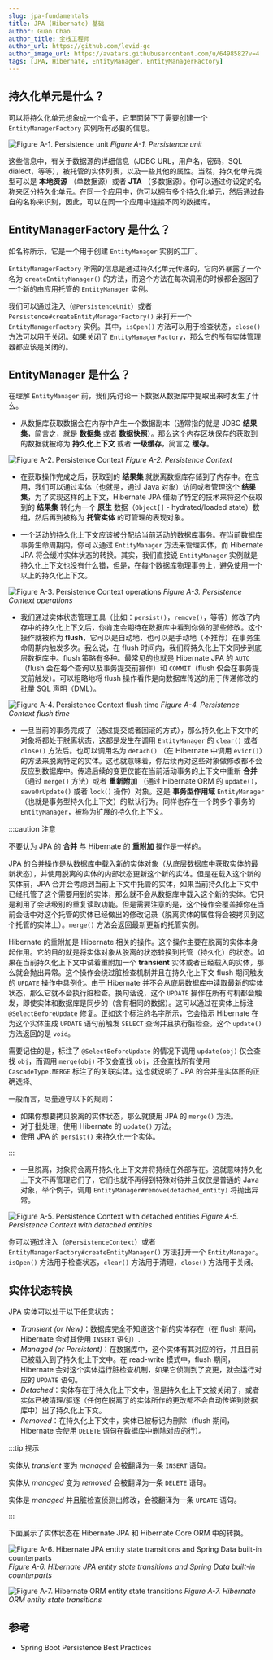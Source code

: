 ```yaml
---
slug: jpa-fundamentals
title: JPA (Hibernate) 基础
author: Guan Chao
author_title: 全栈工程师
author_url: https://github.com/levid-gc
author_image_url: https://avatars.githubusercontent.com/u/6498582?v=4
tags: [JPA, Hibernate, EntityManager, EntityManagerFactory]
---
```


## 持久化单元是什么？

可以将持久化单元想象成一个盒子，它里面装下了需要创建一个 `EntityManagerFactory` 实例所有必要的信息。

![Figure A-1. Persistence unit](/img/figureA-1.png)
_Figure A-1. Persistence unit_

这些信息中，有关于数据源的详细信息（JDBC URL，用户名，密码，SQL dialect，等等），被托管的实体列表，以及一些其他的属性。当然，持久化单元类型可以是 **本地资源** （单数据源）或者 **JTA** （多数据源）。你可以通过你设定的名称来区分持久化单元。在同一个应用中，你可以拥有多个持久化单元，然后通过各自的名称来识别，因此，可以在同一个应用中连接不同的数据库。

<!--truncate-->

## EntityManagerFactory 是什么？

如名称所示，它是一个用于创建 `EntityManager` 实例的工厂。

`EntityManagerFactory` 所需的信息是通过持久化单元传递的，它向外暴露了一个名为 `createEntityManager()` 的方法，而这个方法在每次调用的时候都会返回了一个新的由应用托管的 `EntityManager` 实例。

我们可以通过注入（`@PersistenceUnit`）或者 `Persistence#createEntityManagerFactory()` 来打开一个 `EntityManagerFactory` 实例。其中，`isOpen()` 方法可以用于检查状态，`close()` 方法可以用于关闭。如果关闭了 `EntityManagerFactory`，那么它的所有实体管理器都应该是关闭的。

## EntityManager 是什么？

在理解 `EntityManager` 前，我们先讨论一下数据从数据库中提取出来时发生了什么。

- 从数据库获取数据会在内存中产生一个数据副本（通常指的就是 JDBC **结果集**，简言之，就是 **数据集** 或者 **数据快照**）。那么这个内存区块保存的获取到的数据就被称为 **持久化上下文** 或者 **一级缓存**，简言之 **缓存**。

![Figure A-2. Persistence Context](/img/figureA-2.png)
_Figure A-2. Persistence Context_

- 在获取操作完成之后，获取到的 **结果集** 就脱离数据库存储到了内存中。在应用，我们可以通过实体（也就是，通过 Java 对象）访问或者管理这个 **结果集**，为了实现这样的上下文，Hibernate JPA 借助了特定的技术来将这个获取到的 **结果集** 转化为一个 **原生** 数据（`Object[]` - hydrated/loaded state）数组，然后再到被称为 **托管实体** 的可管理的表现对象。

- 一个活动的持久化上下文应该被分配给当前活动的数据库事务。在当前数据库事务生命周期内，你可以通过 `EntityManager` 方法来管理实体，而 Hibernate JPA 将会缓冲实体状态的转换。其实，我们直接说 `EntityManager` 实例就是持久化上下文也没有什么错，但是，在每个数据库物理事务上，避免使用一个以上的持久化上下文。

![Figure A-3. Persistence Context operations](/img/figureA-3.png)
_Figure A-3. Persistence Context operations_

- 我们通过实体状态管理工具（比如：`persist()`，`remove()`，等等）修改了内存中的持久化上下文后，你肯定会期待在数据库中看到你做的那些修改。这个操作就被称为 **flush**，它可以是自动地，也可以是手动地（不推荐）在事务生命周期内触发多次。我么说，在 flush 时间内，我们将持久化上下文同步到底层数据库中。flush 策略有多种。最常见的也就是 Hibernate JPA 的 `AUTO`（flush 会在每个查询以及事务提交前操作）和 `COMMIT`（flush 仅会在事务提交前触发）。可以粗略地将 flush 操作看作是向数据库传送的用于传递修改的批量 SQL 声明（DML）。

![Figure A-4. Persistence Context flush time](/img/figureA-4.png)
_Figure A-4. Persistence Context flush time_

- 一旦当前的事务完成了（通过提交或者回滚的方式），那么持久化上下文中的对象将都处于脱离状态，这都是发生在调用 `EntityManager` 的 `clear()` 或者 `close()` 方法后。也可以调用名为 `detach()` （在 Hibernate 中调用 `evict()`）的方法来脱离特定的实体。这也就意味着，你后续再对这些对象做修改都不会反应到数据库中。传递后续的变更仅能在当前活动事务的上下文中重新 **合并** （通过 `merge()` 方法）或者 **重新附加** （通过 Hibernate ORM 的 `update()`，`saveOrUpdate()` 或者 `lock()` 操作）对象。这是 **事务型作用域** `EntityManager` （也就是事务型持久化上下文）的默认行为。同样也存在一个跨多个事务的 `EntityManager`，被称为扩展的持久化上下文。

:::caution 注意

不要认为 JPA 的 **合并** 与 Hibernate 的 **重附加** 操作是一样的。

JPA 的合并操作是从数据库中载入新的实体对象（从底层数据库中获取实体的最新状态），并使用脱离的实体的内部状态更新这个新的实体。但是在载入这个新的实体前，JPA 合并会考虑到当前上下文中托管的实体，如果当前持久化上下文中已经托管了这个需要用到的实体，那么就不会从数据库中载入这个新的实体。它只是利用了会话级别的重复读取功能。但是需要注意的是，这个操作会覆盖掉你在当前会话中对这个托管的实体已经做出的修改记录（脱离实体的属性将会被拷贝到这个托管的实体上）。`merge()` 方法会返回最新更新的托管实例。

Hibernate 的重附加是 Hibernate 相关的操作。这个操作主要在脱离的实体本身起作用。它的目的就是将实体对象从脱离的状态转换到托管（持久化）的状态。如果在当前持久化上下文中试着重附加一个 **transient** 实体或者已经载入的实体，那么就会抛出异常。这个操作会绕过脏检查机制并且在持久化上下文 flush 期间触发的 `UPDATE` 操作中具例化。由于 Hibernate 并不会从底层数据库中读取最新的实体状态，那么它就不会执行脏检查。换句话说，这个 `UPDATE` 操作在所有时机都会触发，即使实体和数据库是同步的（含有相同的数据）。这可以通过在实体上标注 `@SelectBeforeUpdate` 修复。正如这个标注的名字所示，它会指示 Hibernate 在为这个实体生成 `UPDATE` 语句前触发 `SELECT` 查询并且执行脏检查。这个 `update()` 方法返回的是 `void`。

需要记住的是，标注了 `@SelectBeforeUpdate` 的情况下调用 `update(obj)` 仅会查找 `obj`，而调用 `merge(obj)` 不仅会查找 `obj`，还会查找所有使用 `CascadeType.MERGE` 标注了的关联实体。这也就说明了 JPA 的合并是实体图的正确选择。

一般而言，尽量遵守以下的规则：

- 如果你想要拷贝脱离的实体状态，那么就使用 JPA 的 `merge()` 方法。
- 对于批处理，使用 Hibernate 的 `update()` 方法。
- 使用 JPA 的 `persist()` 来持久化一个实体。

:::

- 一旦脱离，对象将会离开持久化上下文并将持续在外部存在。这就意味持久化上下文不再管理它们了，它们也就不再得到特殊对待并且仅仅是普通的 Java 对象，举个例子，调用 `EntityManager#remove(detached_entity)` 将抛出异常。

![Figure A-5. Persistence Context with detached entities](/img/figureA-5.png)
_Figure A-5. Persistence Context with detached entities_

你可以通过注入（`@PersistenceContext`）或者 `EntityManagerFactory#createEntityManager()` 方法打开一个 `EntityManager`。`isOpen()` 方法用于检查状态，`clear()` 方法用于清理，`close()` 方法用于关闭。

## 实体状态转换

JPA 实体可以处于以下任意状态：

- _Transient (or New)_：数据库完全不知道这个新的实体存在（在 flush 期间，Hibernate 会对其使用 `INSERT` 语句）.
- _Managed (or Persistent)_：在数据库中，这个实体有其对应的行，并且目前已被载入到了持久化上下文中。在 read-write 模式中，flush 期间，Hibernate 会对这个实体运行脏检查机制，如果它侦测到了变更，就会运行对应的 `UPDATE` 语句。
- _Detached_：实体存在于持久化上下文中，但是持久化上下文被关闭了，或者实体已被清理/驱逐（任何在脱离了的实体所作的更改都不会自动传递到数据库中）出了持久化上下文。
- _Removed_：在持久化上下文中，实体已被标记为删除（flush 期间，Hibernate 会使用 `DELETE` 语句在数据库中删除对应的行）。

:::tip 提示

实体从 _transient_ 变为 _managed_ 会被翻译为一条 `INSERT` 语句。

实体从 _managed_ 变为 _removed_ 会被翻译为一条 `DELETE` 语句。

实体是 _managed_ 并且脏检查侦测出修改，会被翻译为一条 `UPDATE` 语句。

:::

下面展示了实体状态在 Hibernate JPA 和 Hibernate Core ORM 中的转换。

![Figure A-6. Hibernate JPA entity state transitions and Spring Data built-in counterparts](/img/figureA-6.png)
_Figure A-6. Hibernate JPA entity state transitions and Spring Data built-in counterparts_

![Figure A-7. Hibernate ORM entity state transitions](/img/figureA-7.png)
_Figure A-7. Hibernate ORM entity state transitions_

## 参考

- Spring Boot Persistence Best Practices